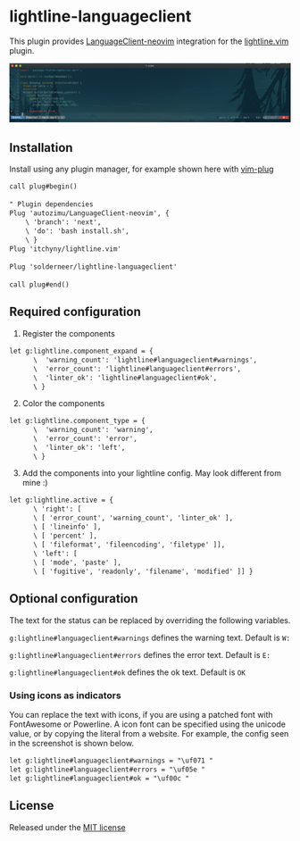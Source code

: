 # lightline-languageclient
This plugin provides [LanguageClient-neovim](https://github.com/autozimu/LanguageClient-neovim) integration for the [lightline.vim](https://github.com/itchyny/lightline.vim) plugin.

![Screenshot](screenshot.png)

## Installation
Install using any plugin manager, for example shown here with [vim-plug](https://github.com/junegunn/vim-plug)

```vim
call plug#begin()

" Plugin dependencies
Plug 'autozimu/LanguageClient-neovim', {
    \ 'branch': 'next',
    \ 'do': 'bash install.sh',
    \ }
Plug 'itchyny/lightline.vim'

Plug 'solderneer/lightline-languageclient'

call plug#end()
```

## Required configuration

1) Register the components

```vim
let g:lightline.component_expand = {
      \  'warning_count': 'lightline#languageclient#warnings',
      \  'error_count': 'lightline#languageclient#errors',
      \  'linter_ok': 'lightline#languageclient#ok',
      \ }
```

2) Color the components

```vim
let g:lightline.component_type = {
      \  'warning_count': 'warning',
      \  'error_count': 'error',
      \  'linter_ok': 'left',
      \ }
```

3) Add the components into your lightline config. May look different from mine :)

```vim
let g:lightline.active = {
      \ 'right': [
      \ [ 'error_count', 'warning_count', 'linter_ok' ],
      \ [ 'lineinfo' ],
      \ [ 'percent' ],
      \ [ 'fileformat', 'fileencoding', 'filetype' ]],
      \ 'left': [
      \ [ 'mode', 'paste' ],
      \ [ 'fugitive', 'readonly', 'filename', 'modified' ]] }
```

## Optional configuration

The text for the status can be replaced by overriding the following variables.

`g:lightline#languageclient#warnings` defines the warning text. Default is `W:`

`g:lightline#languageclient#errors` defines the error text. Default is `E:`

`g:lightline#languageclient#ok` defines the ok text. Default is `OK`

### Using icons as indicators

You can replace the text with icons, if you are using a patched font with FontAwesome or Powerline. A icon font can be specified using the unicode value, or by copying the literal from a website. For example, the config seen in the screenshot is shown below.

```vim
let g:lightline#languageclient#warnings = "\uf071 "
let g:lightline#languageclient#errors = "\uf05e "
let g:lightline#languageclient#ok = "\uf00c "
```

## License

Released under the [MIT license](./LICENSE)
